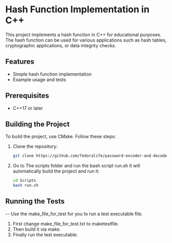 # Hash Function Implementation in C++

This project implements a hash function in C++ for educational purposes. The hash function can be used for various applications such as hash tables, cryptographic applications, or data integrity checks.

## Features

- Simple hash function implementation
- Example usage and tests

## Prerequisites

- C++17 or later

## Building the Project

To build the project, use CMake. Follow these steps:

1. Clone the repository:
    ```sh
   git clone https://github.com/fedoralife/password-encoder-and-decoder.git
    ```

2. Go to The scripts folder and run the bash script run.sh it will automatically build the project and run it:
    ```sh
    cd Scripts
    bash run.sh
    ```

## Running the Tests

-- Use the make_file_for_test for you to run a test executable file.
1. First change  make_file_for_test.txt to maketestfile.
2. Then build it via make.
3. Finally run the test executable.
